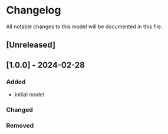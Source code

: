 # Changelog
All notable changes to this model will be documented in this file.

## [Unreleased]

## [1.0.0] - 2024-02-28
### Added
- initial model

### Changed

### Removed
